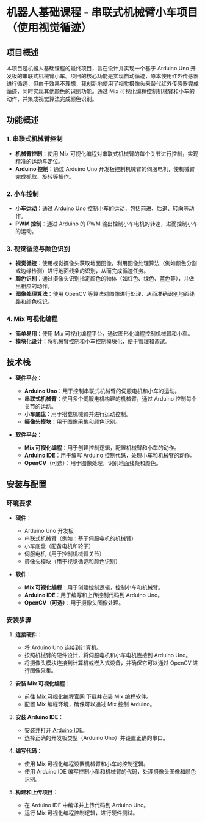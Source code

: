 # 机器人基础课程 - 串联式机械臂小车项目（使用视觉循迹）

## 项目概述

本项目是机器人基础课程的最终项目，旨在设计并实现一个基于 Arduino Uno 开发板的串联式机械臂小车。项目的核心功能是实现自动循迹，原本使用红外传感器进行循迹，但由于效果不理想，我创新地使用了视觉摄像头来替代红外传感器完成循迹，同时实现其他颜色的识别功能。通过 Mix 可视化编程控制机械臂和小车的动作，并集成视觉算法完成颜色识别。

## 功能概述

### 1. 串联式机械臂控制
- **机械臂控制**：使用 Mix 可视化编程对串联式机械臂的每个关节进行控制，实现精准的运动与定位。
- **Arduino 控制**：通过 Arduino Uno 开发板控制机械臂的伺服电机，使机械臂完成抓取、旋转等操作。

### 2. 小车控制
- **小车运动**：通过 Arduino Uno 控制小车的运动，包括前进、后退、转向等动作。
- **PWM 控制**：通过 Arduino 的 PWM 输出控制小车电机的转速，进而控制小车的运动。

### 3. 视觉循迹与颜色识别
- **视觉循迹**：使用视觉摄像头获取地面图像，利用图像处理算法（例如颜色分割或边缘检测）进行地面线条的识别，从而完成循迹任务。
- **颜色识别**：通过摄像头识别指定颜色的物体（如红色、绿色、蓝色等），并做出相应的动作。
- **图像处理算法**：使用 OpenCV 等算法对图像进行处理，从而准确识别地面线路和颜色标记。

### 4. Mix 可视化编程
- **简单易用**：使用 Mix 可视化编程平台，通过图形化编程控制机械臂和小车。
- **模块化设计**：将机械臂控制和小车控制模块化，便于管理和调试。

## 技术栈

- **硬件平台**：
  - **Arduino Uno**：用于控制串联式机械臂的伺服电机和小车的运动。
  - **串联式机械臂**：使用多个伺服电机构建的机械臂，通过 Arduino 控制每个关节的运动。
  - **小车底盘**：用于搭载机械臂并进行运动控制。
  - **摄像头模块**：用于图像采集和颜色识别。

- **软件平台**：
  - **Mix 可视化编程**：用于创建控制逻辑，配置机械臂和小车的动作。
  - **Arduino IDE**：用于编写 Arduino 控制代码，处理小车和机械臂的动作。
  - **OpenCV**（可选）：用于图像处理，识别地面线条和颜色。

## 安装与配置

### 环境要求

- **硬件**：
  - Arduino Uno 开发板
  - 串联式机械臂（例如：基于伺服电机的机械臂）
  - 小车底盘（配备电机和轮子）
  - 伺服电机（用于控制机械臂关节）
  - 摄像头模块（用于视觉循迹和颜色识别）

- **软件**：
  - **Mix 可视化编程**：用于创建控制逻辑，控制小车和机械臂。
  - **Arduino IDE**：用于编写和上传控制代码到 Arduino Uno。
  - **OpenCV（可选）**：用于摄像头图像处理。

### 安装步骤

1. **连接硬件**：
   - 将 Arduino Uno 连接到计算机。
   - 按照机械臂的硬件设计，将伺服电机和小车电机连接到 Arduino Uno。
   - 将摄像头模块连接到计算机或嵌入式设备，并确保它可以通过 OpenCV 进行图像采集。

2. **安装 Mix 可视化编程**：
   - 前往 [Mix 可视化编程官网](https://www.mix.com) 下载并安装 Mix 编程软件。
   - 配置 Mix 编程环境，确保可以通过 Mix 控制 Arduino。

3. **安装 Arduino IDE**：
   - 安装并打开 [Arduino IDE](https://www.arduino.cc/en/software)。
   - 选择正确的开发板类型（Arduino Uno）并设置正确的串口。

4. **编写代码**：
   - 使用 Mix 可视化编程设置机械臂和小车的控制逻辑。
   - 使用 Arduino IDE 编写控制小车和机械臂的代码，处理摄像头图像和颜色识别。

5. **构建和上传项目**：
   - 在 Arduino IDE 中编译并上传代码到 Arduino Uno。
   - 运行 Mix 可视化编程控制逻辑，进行硬件测试。

